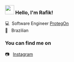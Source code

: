 ### <img src="https://media.giphy.com/media/hvRJCLFzcasrR4ia7z/giphy.gif" width="30px"> Hello, I'm Rafik!

💻 &nbsp;Software Engineer [ProtegOn](https://protegon.com.br/) <br>
🏡 &nbsp; Brazilian

### You can find me on

📷 &nbsp; [Instagram](https://instagram.com/rafikmoreira) <br>
